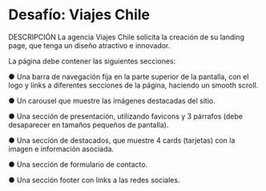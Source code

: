 # Desafío: Viajes Chile
DESCRIPCIÓN
La agencia Viajes Chile solicita la creación de su landing page, que tenga un diseño atractivo e innovador.

La página debe contener las siguientes secciones:

● Una barra de navegación fija en la parte superior de la pantalla, con el logo y links a diferentes secciones de la página, haciendo un smooth scroll.

● Un carousel que muestre las imágenes destacadas del sitio.

● Una sección de presentación, utilizando favicons y 3 párrafos (debe desaparecer en tamaños pequeños de pantalla).

● Una sección de destacados, que muestre 4 cards (tarjetas) con la imagen e información asociada.

● Una sección de formulario de contacto.

● Una sección footer con links a las redes sociales.
